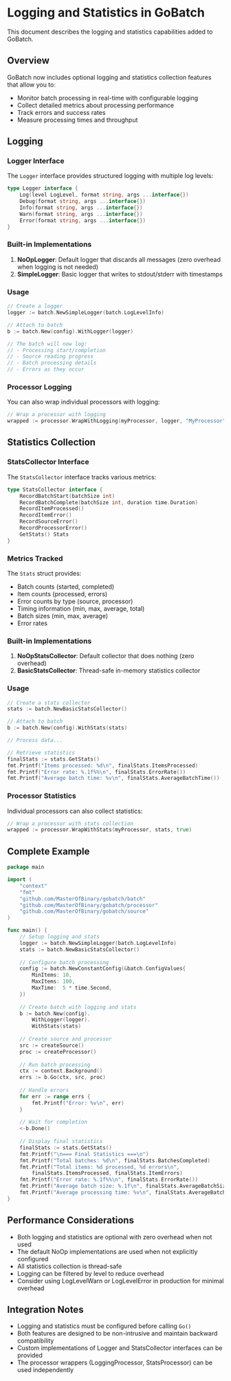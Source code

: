 # Logging and Statistics in GoBatch

This document describes the logging and statistics capabilities added to GoBatch.

## Overview

GoBatch now includes optional logging and statistics collection features that allow you to:
- Monitor batch processing in real-time with configurable logging
- Collect detailed metrics about processing performance
- Track errors and success rates
- Measure processing times and throughput

## Logging

### Logger Interface

The `Logger` interface provides structured logging with multiple log levels:

```go
type Logger interface {
    Log(level LogLevel, format string, args ...interface{})
    Debug(format string, args ...interface{})
    Info(format string, args ...interface{})
    Warn(format string, args ...interface{})
    Error(format string, args ...interface{})
}
```

### Built-in Implementations

1. **NoOpLogger**: Default logger that discards all messages (zero overhead when logging is not needed)
2. **SimpleLogger**: Basic logger that writes to stdout/stderr with timestamps

### Usage

```go
// Create a logger
logger := batch.NewSimpleLogger(batch.LogLevelInfo)

// Attach to batch
b := batch.New(config).WithLogger(logger)

// The batch will now log:
// - Processing start/completion
// - Source reading progress
// - Batch processing details
// - Errors as they occur
```

### Processor Logging

You can also wrap individual processors with logging:

```go
// Wrap a processor with logging
wrapped := processor.WrapWithLogging(myProcessor, logger, "MyProcessor")
```

## Statistics Collection

### StatsCollector Interface

The `StatsCollector` interface tracks various metrics:

```go
type StatsCollector interface {
    RecordBatchStart(batchSize int)
    RecordBatchComplete(batchSize int, duration time.Duration)
    RecordItemProcessed()
    RecordItemError()
    RecordSourceError()
    RecordProcessorError()
    GetStats() Stats
}
```

### Metrics Tracked

The `Stats` struct provides:
- Batch counts (started, completed)
- Item counts (processed, errors)
- Error counts by type (source, processor)
- Timing information (min, max, average, total)
- Batch sizes (min, max, average)
- Error rates

### Built-in Implementations

1. **NoOpStatsCollector**: Default collector that does nothing (zero overhead)
2. **BasicStatsCollector**: Thread-safe in-memory statistics collector

### Usage

```go
// Create a stats collector
stats := batch.NewBasicStatsCollector()

// Attach to batch
b := batch.New(config).WithStats(stats)

// Process data...

// Retrieve statistics
finalStats := stats.GetStats()
fmt.Printf("Items processed: %d\n", finalStats.ItemsProcessed)
fmt.Printf("Error rate: %.1f%%\n", finalStats.ErrorRate())
fmt.Printf("Average batch time: %v\n", finalStats.AverageBatchTime())
```

### Processor Statistics

Individual processors can also collect statistics:

```go
// Wrap a processor with stats collection
wrapped := processor.WrapWithStats(myProcessor, stats, true)
```

## Complete Example

```go
package main

import (
    "context"
    "fmt"
    "github.com/MasterOfBinary/gobatch/batch"
    "github.com/MasterOfBinary/gobatch/processor"
    "github.com/MasterOfBinary/gobatch/source"
)

func main() {
    // Setup logging and stats
    logger := batch.NewSimpleLogger(batch.LogLevelInfo)
    stats := batch.NewBasicStatsCollector()
    
    // Configure batch processing
    config := batch.NewConstantConfig(&batch.ConfigValues{
        MinItems: 10,
        MaxItems: 100,
        MaxTime:  5 * time.Second,
    })
    
    // Create batch with logging and stats
    b := batch.New(config).
        WithLogger(logger).
        WithStats(stats)
    
    // Create source and processor
    src := createSource()
    proc := createProcessor()
    
    // Run batch processing
    ctx := context.Background()
    errs := b.Go(ctx, src, proc)
    
    // Handle errors
    for err := range errs {
        fmt.Printf("Error: %v\n", err)
    }
    
    // Wait for completion
    <-b.Done()
    
    // Display final statistics
    finalStats := stats.GetStats()
    fmt.Printf("\n=== Final Statistics ===\n")
    fmt.Printf("Total batches: %d\n", finalStats.BatchesCompleted)
    fmt.Printf("Total items: %d processed, %d errors\n", 
        finalStats.ItemsProcessed, finalStats.ItemErrors)
    fmt.Printf("Error rate: %.1f%%\n", finalStats.ErrorRate())
    fmt.Printf("Average batch size: %.1f\n", finalStats.AverageBatchSize())
    fmt.Printf("Average processing time: %v\n", finalStats.AverageBatchTime())
}
```

## Performance Considerations

- Both logging and statistics are optional with zero overhead when not used
- The default NoOp implementations are used when not explicitly configured
- All statistics collection is thread-safe
- Logging can be filtered by level to reduce overhead
- Consider using LogLevelWarn or LogLevelError in production for minimal overhead

## Integration Notes

- Logging and statistics must be configured before calling `Go()`
- Both features are designed to be non-intrusive and maintain backward compatibility
- Custom implementations of Logger and StatsCollector interfaces can be provided
- The processor wrappers (LoggingProcessor, StatsProcessor) can be used independently